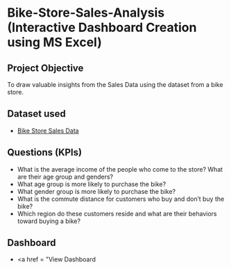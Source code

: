 # Bike-Store-Sales-Analysis (Interactive Dashboard Creation using MS Excel)

## Project Objective
To draw valuable insights from the Sales Data using the dataset from a bike store.

## Dataset used
-	<a href = https://github.com/abishtuladhar1/Bike-Sales-Excel-Project-/blob/main/BikeSales%20Dataset.xlsx > Bike Store Sales Data </a>

## Questions (KPIs)
-	What is the average income of the people who come to the store? What are their age group and genders?
-	What age group is more likely to purchase the bike?
-	What gender group is more likely to purchase the bike?
-	What is the commute distance for customers who buy and don’t buy the bike?
-	Which region do these customers reside and what are their behaviors toward buying a bike?

## Dashboard
- <a href = "View Dashboard
